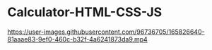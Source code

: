 # Calculator-HTML-CSS-JS

<!-- https://user-images.githubusercontent.com/96736705/165824068-85731712-b501-4e39-aa77-cf10e52fc789.mp4 -->



https://user-images.githubusercontent.com/96736705/165826640-81aaae83-9ef0-460c-b32f-4a6241873da9.mp4

